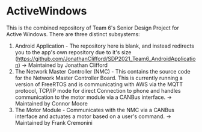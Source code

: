 # ActiveWindows
This is the combined repository of Team 6's Senior Design Project for Active Windows. There are three distinct subsystems:

1) Android Application - The repository here is blank, and instead redirects you to the app's own repository due to it's size (https://github.com/JonathanClifford/SDP2021_Team6_AndroidApplication)
-> Maintained by Jonathan Clifford
2) The Network Master Controller (NMC) - This contains the source code for the Network Master Controller Board. This is currently running a version of FreeRTOS and is communicating
with AWS via the MQTT protocol, TCP/IP mode for direct Connection to phone and handles communication to the motor module via a CANBus interface. 
-> Maintained by Connor Moore
3) The Motor Module - Communicates with the NMC via a CANBus interface and actuates a motor based on a user's command.
-> Maintained by Frank Cremonini
